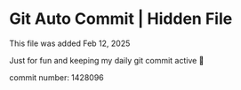 # Git Auto Commit | Hidden File

This file was added Feb 12, 2025

Just for fun and keeping my daily git commit active 🤪

commit number: 1428096
